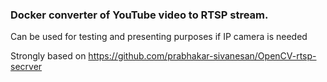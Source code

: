 ### Docker converter of YouTube video to RTSP stream.
Can be used for testing and presenting purposes if IP camera is needed

Strongly based on
https://github.com/prabhakar-sivanesan/OpenCV-rtsp-secrver


